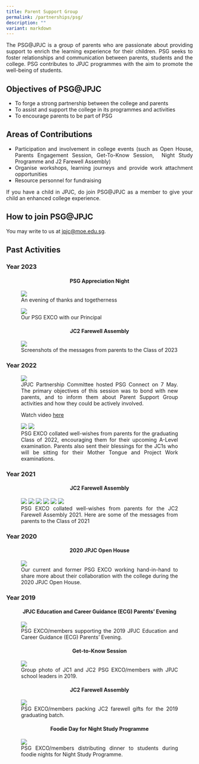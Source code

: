 ```yaml
---
title: Parent Support Group
permalink: /partnerships/psg/
description: ""
variant: markdown
---
```

<div align="justify">
<p>
The PSG@JPJC is&nbsp;a group of parents who are passionate about providing support to enrich the learning experience for their children.&nbsp;PSG seeks to foster relationships and communication between parents, students and the college. PSG contributes to JPJC programmes with the aim to promote the well-being of students.</p>

<h2><strong>Objectives of PSG@JPJC</strong></h2>
<ul>
	<li>To forge a strong partnership between the college and parents</li>
	<li>To assist and support the college in its programmes and activities</li>
	<li>To encourage parents to be part of PSG</li></ul>

<h2><strong>Areas of Contributions</strong></h2>
<ul>
	<li>Participation and involvement in college events (such as&nbsp;Open House, Parents Engagement Session, Get-To-Know Session,&nbsp; Night Study Programme and J2 Farewell Assembly)</li>
	<li>Organise workshops, learning journeys and provide work attachment opportunities</li>
	<li>Resource personnel for fundraising</li></ul>

<p>
If you have a child in JPJC, do join PSG@JPJC as a member to give your child an enhanced college experience.</p>

<h2><strong>How to join PSG@JPJC</strong></h2>
<p>You may write to us at <a href="mailto:jpjc@moe.edu.sg">jpjc@moe.edu.sg</a>.</p>

<h2><strong>Past Activities</strong></h2>

<h3>Year 2023</h3>

<center><h4>PSG Appreciation Night</h4></center>

<figure>
	<img src="/images/Partnerships/PSG/PSG1.jpeg">
	<figcaption>An evening of thanks and togetherness</figcaption></figure>
	
<figure>
	<img src="/images/Partnerships/PSG/PSG2.jpg">
	<figcaption>Our PSG EXCO with our Principal</figcaption></figure>
	
<center><h4>JC2 Farewell Assembly</h4></center>
	
<figure>
	<img src="/images/Partnerships/PSG/PSG3.JPG">
	<figcaption>Screenshots of the messages from parents to the Class of 2023</figcaption></figure>

<h3>Year 2022</h3>
	
<figure>
<img src="https://raw.githubusercontent.com/isomerpages/moe-jpjc/staging/images/Partnerships/PSG/PSG%20Connect%202022.jpeg">
<figcaption>JPJC Partnership Committee hosted PSG Connect on 7 May. The primary objectives of this session was to bond with new parents, and to inform them about Parent Support Group activities and how they could be actively involved. 


<p>Watch video <a href="https://www.facebook.com/jpjc.sg/videos/391536189521899/">here</a></p>
</figcaption></figure>	
	
	
<figure>
<img src="https://raw.githubusercontent.com/isomerpages/moe-jpjc/staging/images/Partnerships/PSG/J1%20Wishes.jpg">

<img src="https://raw.githubusercontent.com/isomerpages/moe-jpjc/staging/images/Partnerships/PSG/J2%20Wishes.jpg">


<figcaption>PSG EXCO collated well-wishes from parents for the graduating Class of 2022, encouraging them for their upcoming A-Level examination. Parents also sent their blessings for the JC1s who will be sitting for their Mother Tongue and Project Work examinations.</figcaption></figure>		
	
	
	
<h3>Year 2021</h3>
	
<center><h4>JC2 Farewell Assembly</h4></center>

<figure>
<img src="/images/psg%201a.jpg">
<img src="/images/psg%201b.jpg">		 
<img src="/images/psg%202a.jpg">
<img src="/images/psg%202b.jpg">		 
<img src="/images/psg%203a.jpg">
<img src="/images/psg%203b.jpg">		 		 
<figcaption>PSG EXCO collated well-wishes from parents for the JC2 Farewell Assembly 2021. Here are some of the messages&nbsp;from parents to the Class of 2021 </figcaption></figure>
	
<h3>Year 2020</h3>
<center><h4>2020 JPJC Open House</h4></center>

<figure>
<img src="/images/PSG1.jpg">
<figcaption>Our current and former PSG EXCO working hand-in-hand to share more about their collaboration with the college during the 2020 JPJC Open House.</figcaption></figure>

<h3>Year 2019</h3>
<center><h4>JPJC Education and Career Guidance (ECG) Parents’ Evening</h4></center>

<figure>
<img src="/images/PSG2.jpg">
<figcaption>PSG EXCO/members supporting the 2019 JPJC Education and Career Guidance (ECG) Parents’ Evening.</figcaption>
</figure>

<center><h4>Get-to-Know Session</h4></center>
<figure>
<img src="/images/PSG3.jpg">
<figcaption>Group photo of JC1 and JC2 PSG EXCO/members with JPJC school leaders in 2019.</figcaption></figure>

<center><h4>JC2 Farewell Assembly</h4></center>
<figure>
<img src="/images/psg4.jpg">
<figcaption>PSG EXCO/members packing JC2 farewell gifts for the 2019 graduating batch.</figcaption></figure>
	
<center><h4>Foodie Day for Night Study Programme</h4></center>
<figure>
<img src="/images/psg5.jpg">
<figcaption>PSG EXCO/members distributing dinner to students during foodie nights for Night Study Programme.</figcaption></figure></div>